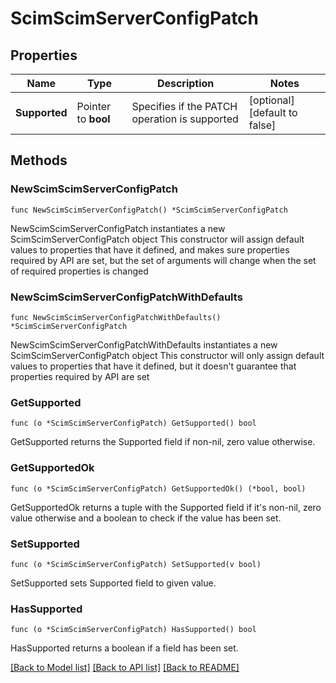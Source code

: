 # ScimScimServerConfigPatch

## Properties

Name | Type | Description | Notes
------------ | ------------- | ------------- | -------------
**Supported** | Pointer to **bool** | Specifies if the PATCH operation is supported | [optional] [default to false]

## Methods

### NewScimScimServerConfigPatch

`func NewScimScimServerConfigPatch() *ScimScimServerConfigPatch`

NewScimScimServerConfigPatch instantiates a new ScimScimServerConfigPatch object
This constructor will assign default values to properties that have it defined,
and makes sure properties required by API are set, but the set of arguments
will change when the set of required properties is changed

### NewScimScimServerConfigPatchWithDefaults

`func NewScimScimServerConfigPatchWithDefaults() *ScimScimServerConfigPatch`

NewScimScimServerConfigPatchWithDefaults instantiates a new ScimScimServerConfigPatch object
This constructor will only assign default values to properties that have it defined,
but it doesn't guarantee that properties required by API are set

### GetSupported

`func (o *ScimScimServerConfigPatch) GetSupported() bool`

GetSupported returns the Supported field if non-nil, zero value otherwise.

### GetSupportedOk

`func (o *ScimScimServerConfigPatch) GetSupportedOk() (*bool, bool)`

GetSupportedOk returns a tuple with the Supported field if it's non-nil, zero value otherwise
and a boolean to check if the value has been set.

### SetSupported

`func (o *ScimScimServerConfigPatch) SetSupported(v bool)`

SetSupported sets Supported field to given value.

### HasSupported

`func (o *ScimScimServerConfigPatch) HasSupported() bool`

HasSupported returns a boolean if a field has been set.


[[Back to Model list]](../README.md#documentation-for-models) [[Back to API list]](../README.md#documentation-for-api-endpoints) [[Back to README]](../README.md)


